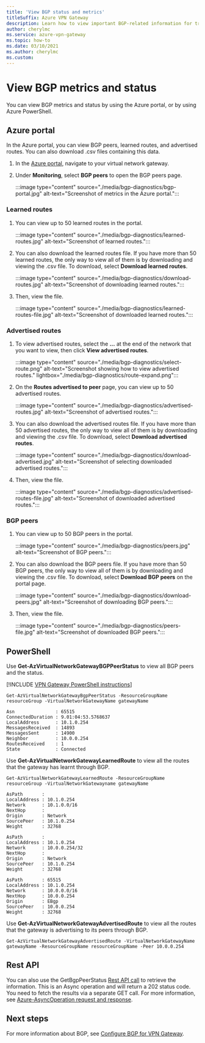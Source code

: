 ```yaml
---
title: 'View BGP status and metrics'
titleSuffix: Azure VPN Gateway
description: Learn how to view important BGP-related information for troubleshooting.
author: cherylmc
ms.service: azure-vpn-gateway
ms.topic: how-to
ms.date: 03/10/2021
ms.author: cherylmc 
ms.custom:
---
```


# View BGP metrics and status

You can view BGP metrics and status by using the Azure portal, or by using Azure PowerShell.

## Azure portal

In the Azure portal, you can view BGP peers, learned routes, and advertised routes. You can also download .csv files containing this data.

1. In the [Azure portal](https://portal.azure.com), navigate to your virtual network gateway.
1. Under **Monitoring**, select **BGP peers** to open the BGP peers page.

   :::image type="content" source="./media/bgp-diagnostics/bgp-portal.jpg" alt-text="Screenshot of metrics in the Azure portal.":::

### Learned routes

1. You can view up to 50 learned routes in the portal.

   :::image type="content" source="./media/bgp-diagnostics/learned-routes.jpg" alt-text="Screenshot of learned routes.":::

1. You can also download the learned routes file. If you have more than 50 learned routes, the only way to view all of them is by downloading and viewing the .csv file. To download, select **Download learned routes**.

   :::image type="content" source="./media/bgp-diagnostics/download-routes.jpg" alt-text="Screenshot of downloading learned routes.":::
1. Then, view the file.

   :::image type="content" source="./media/bgp-diagnostics/learned-routes-file.jpg" alt-text="Screenshot of downloaded learned routes.":::

### Advertised routes

1. To view advertised routes, select the **...** at the end of the network that you want to view, then click **View advertised routes**.

   :::image type="content" source="./media/bgp-diagnostics/select-route.png" alt-text="Screenshot showing how to view advertised routes." lightbox="./media/bgp-diagnostics/route-expand.png":::
1. On the **Routes advertised to peer** page, you can view up to 50 advertised routes.

   :::image type="content" source="./media/bgp-diagnostics/advertised-routes.jpg" alt-text="Screenshot of advertised routes.":::
1. You can also download the advertised routes file. If you have more than 50 advertised routes, the only way to view all of them is by downloading and viewing the .csv file. To download, select **Download advertised routes**.

   :::image type="content" source="./media/bgp-diagnostics/download-advertised.jpg" alt-text="Screenshot of selecting downloaded advertised routes.":::
1. Then, view the file.

   :::image type="content" source="./media/bgp-diagnostics/advertised-routes-file.jpg" alt-text="Screenshot of downloaded advertised routes.":::

### BGP peers

1. You can view up to 50 BGP peers in the portal.

   :::image type="content" source="./media/bgp-diagnostics/peers.jpg" alt-text="Screenshot of BGP peers.":::
1. You can also download the BGP peers file. If you have more than 50 BGP peers, the only way to view all of them is by downloading and viewing the .csv file. To download, select **Download BGP peers** on the portal page.

   :::image type="content" source="./media/bgp-diagnostics/download-peers.jpg" alt-text="Screenshot of downloading BGP peers.":::
1. Then, view the file.

   :::image type="content" source="./media/bgp-diagnostics/peers-file.jpg" alt-text="Screenshot of downloaded BGP peers.":::

## PowerShell

Use **Get-AzVirtualNetworkGatewayBGPPeerStatus** to view all BGP peers and the status.

[!INCLUDE [VPN Gateway PowerShell instructions](../../includes/vpn-gateway-cloud-shell-powershell-about.md)]

```azurepowershell-interactive
Get-AzVirtualNetworkGatewayBgpPeerStatus -ResourceGroupName resourceGroup -VirtualNetworkGatewayName gatewayName

Asn               : 65515
ConnectedDuration : 9.01:04:53.5768637
LocalAddress      : 10.1.0.254
MessagesReceived  : 14893
MessagesSent      : 14900
Neighbor          : 10.0.0.254
RoutesReceived    : 1
State             : Connected
```

Use **Get-AzVirtualNetworkGatewayLearnedRoute** to view all the routes that the gateway has learnt through BGP.

```azurepowershell-interactive
Get-AzVirtualNetworkGatewayLearnedRoute -ResourceGroupName resourceGroup -VirtualNetworkGatewayname gatewayName

AsPath       :
LocalAddress : 10.1.0.254
Network      : 10.1.0.0/16
NextHop      :
Origin       : Network
SourcePeer   : 10.1.0.254
Weight       : 32768

AsPath       :
LocalAddress : 10.1.0.254
Network      : 10.0.0.254/32
NextHop      :
Origin       : Network
SourcePeer   : 10.1.0.254
Weight       : 32768

AsPath       : 65515
LocalAddress : 10.1.0.254
Network      : 10.0.0.0/16
NextHop      : 10.0.0.254
Origin       : EBgp
SourcePeer   : 10.0.0.254
Weight       : 32768
```

Use **Get-AzVirtualNetworkGatewayAdvertisedRoute** to view all the routes that the gateway is advertising to its peers through BGP.

```azurepowershell-interactive
Get-AzVirtualNetworkGatewayAdvertisedRoute -VirtualNetworkGatewayName gatewayName -ResourceGroupName resourceGroupName -Peer 10.0.0.254
```

## Rest API

You can also use the GetBgpPeerStatus [Rest API call](/rest/api/network-gateway/virtual-network-gateways/get-bgp-peer-status) to retrieve the information. This is an Async operation and will return a 202 status code. You need to fetch the results via a separate GET call. For more information, see [Azure-AsyncOperation request and response](../azure-resource-manager/management/async-operations.md#azure-asyncoperation-request-and-response).

## Next steps

For more information about BGP, see [Configure BGP for VPN Gateway](bgp-howto.md).
